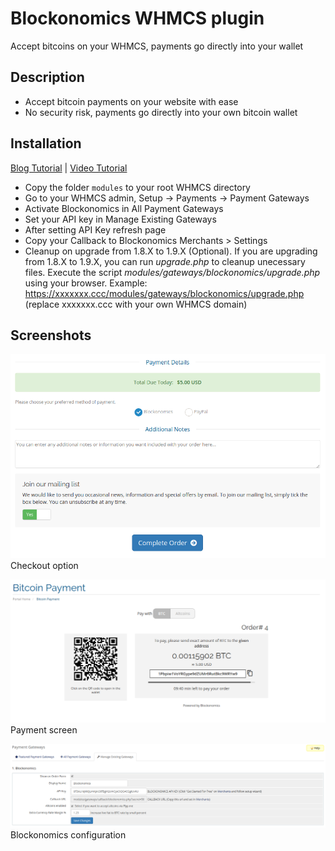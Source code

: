 # Blockonomics WHMCS plugin #
Accept bitcoins on your WHMCS, payments go directly into your wallet

## Description ##
- Accept bitcoin payments on your website with ease
- No security risk, payments go directly into your own bitcoin wallet

## Installation ##
[Blog Tutorial](https://blog.blockonomics.co/friendly-bitcoin-payments-for-web-hosting-businesses-using-whmcs-88de8eef4e81) | [Video Tutorial](https://www.youtube.com/watch?v=jORcxsV-OOg)

- Copy the folder `modules` to your root WHMCS directory
- Go to your WHMCS admin, Setup -> Payments -> Payment Gateways
- Activate Blockonomics in All Payment Gateways
- Set your API key in Manage Existing Gateways
- After setting API Key refresh page
- Copy your Callback to Blockonomics Merchants > Settings
- Cleanup on upgrade from 1.8.X to 1.9.X  (Optional). If you are upgrading from 1.8.X to 1.9.X, you can run *upgrade.php* to cleanup unecessary files. Execute the script *modules/gateways/blockonomics/upgrade.php* using your browser. Example: https://xxxxxxx.ccc/modules/gateways/blockonomics/upgrade.php (replace xxxxxxx.ccc with your own WHMCS domain)

## Screenshots ##

![](screenshots/screenshot-1.png)
Checkout option

![](screenshots/screenshot-2.png)
Payment screen

![](screenshots/screenshot-3.png)
Blockonomics configuration
